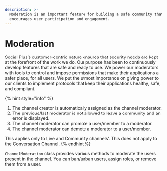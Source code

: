 ```yaml
---
description: >-
  Moderation is an important feature for building a safe community that
  encourages user participation and engagement.
---
```


# Moderation

Social Plus’s customer-centric nature ensures that security needs are kept at the forefront of the work we do. Our purpose has been to continuously develop features that are safe and ready to use. We power our moderators with tools to control and impose permissions that make their applications a safer place, for all users. We put the utmost importance on giving power to our clients to implement protocols that keep their applications healthy, safe, and compliant.

{% hint style="info" %}
1. The channel creator is automatically assigned as the channel moderator.
2. The previous/last moderator is not allowed to leave a community and an error is displayed.
3. The channel moderator can promote a user/member to a moderator.
4. The channel moderator can demote a moderator to a user/member.

This applies only to Live and Community channels’. This does not apply to the Conversation Channel.
{% endhint %}

`ChannelModeration` class provides various methods to moderate the users present in the channel. You can ban/unban users, assign roles, or remove them from a user.


